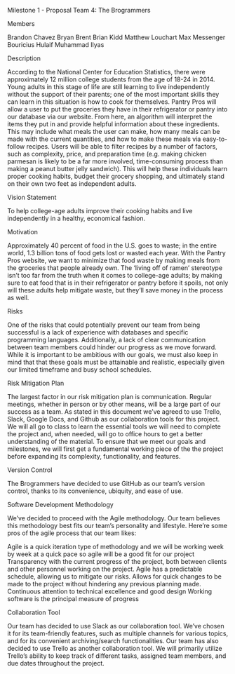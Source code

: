 Milestone 1 - Proposal
Team 4: The Brogrammers

Members

Brandon Chavez
Bryan Brent
Brian Kidd
Matthew Louchart
Max Messenger Bouricius
Hulaif Muhammad Ilyas

Description

According to the National Center for Education Statistics, there were approximately 12 million college students from the age of 18-24 in 2014. Young adults in this stage of life are still learning to live independently without the support of their parents; one of the most important skills they can learn in this situation is how to cook for themselves.
Pantry Pros will allow a user to put the groceries they have in their refrigerator or pantry into our database via our website. From here, an algorithm will interpret the items they put in and provide helpful information about these ingredients. This may include what meals the user can make, how many meals can be made with the current quantities, and how to make these meals via easy-to-follow recipes. Users will be able to filter recipes by a number of factors, such as complexity, price, and preparation time (e.g. making chicken parmesan is likely to be a far more involved, time-consuming process than making a peanut butter jelly sandwich). This will help these individuals learn proper cooking habits, budget their grocery shopping, and ultimately stand on their own two feet as independent adults.

Vision Statement

To help college-age adults improve their cooking habits and live independently in a healthy, economical fashion.

Motivation

Approximately 40 percent of food in the U.S. goes to waste; in the entire world, 1.3 billion tons of food gets lost or wasted each year.  With the Pantry Pros website, we want to minimize that food waste by making meals from the groceries that people already own. The ‘living off of ramen’ stereotype isn’t too far from the truth when it comes to college-age adults; by making sure to eat food that is in their refrigerator or pantry before it spoils, not only will these adults help mitigate waste, but they’ll save money in the process as well.

Risks

One of the risks that could potentially prevent our team from being successful is a lack of experience with databases and specific programming languages. Additionally, a lack of clear communication between team members could hinder our progress as we move forward. While it is important to be ambitious with our goals, we must also keep in mind that that these goals must be attainable and realistic, especially given our limited timeframe and busy school schedules.

Risk Mitigation Plan

The largest factor in our risk mitigation plan is communication. Regular meetings, whether in person or by other means, will be a large part of our success as a team. As stated in this document we’ve agreed to use Trello, Slack, Google Docs, and Github as our collaboration tools for this project. We will all go to class to learn the essential tools we will need to complete the project and, when needed, will go to office hours to get a better understanding of the material. To ensure that we meet our goals and milestones, we will first get a fundamental working piece of the the project before expanding its complexity, functionality, and features. 

Version Control

The Brogrammers have decided to use GitHub as our team’s version control, thanks to its convenience, ubiquity, and ease of use.

Software Development Methodology

We’ve decided to proceed with the Agile methodology. Our team believes this methodology best fits our team’s personality and lifestyle. Here’re some pros of the agile process that our team likes:

Agile is a quick iteration type of methodology and we will be working week by week at a quick pace so agile will be a good fit for our project
Transparency with the current progress of the project, both between clients and other personnel working on the project.
Agile has a predictable schedule, allowing us to mitigate our risks.
Allows for quick changes to be made to the project without hindering any previous planning made.
Continuous attention to technical excellence and good design
Working software is the principal measure of progress

Collaboration Tool

Our team has decided to use Slack as our collaboration tool. We’ve chosen it for its team-friendly features, such as multiple channels for various topics, and for its convenient archiving/search functionalities. Our team has also decided to use Trello as another collaboration tool. We will primarily utilize Trello’s ability to keep track of different tasks, assigned team members, and due dates throughout the project.
